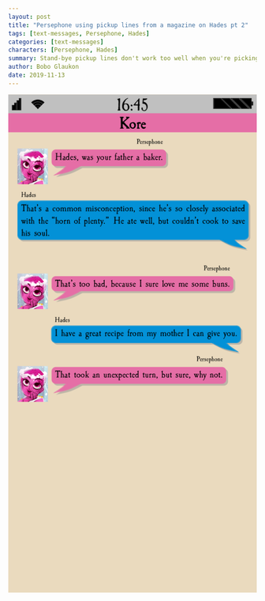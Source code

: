 ```yaml
---
layout: post
title: "Persephone using pickup lines from a magazine on Hades pt 2"
tags: [text-messages, Persephone, Hades]
categories: [text-messages]
characters: [Persephone, Hades]
summary: Stand-bye pickup lines don't work too well when you're picking up a foodie-god.
author: Bobo Glaukon
date: 2019-11-13
---
```


![/assets/img/buns.png](/assets/img/buns.png)
